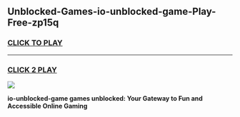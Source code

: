 
## Unblocked-Games-io-unblocked-game-Play-Free-zp15q
<h3>
<a href="https://premium76.site?title=io-unblocked-game&ref=18A">CLICK TO PLAY</a></h3>
<hr>

<h3>
<a href="https://premium76.site?title=io-unblocked-game&ref=18A">CLICK 2 PLAY</a>
  
</h3>

<a href="https://premium76.site?title=io-unblocked-game&ref=18A"><img src="https://clearcache.store/games.png"></a>


**io-unblocked-game games unblocked: Your Gateway to Fun and Accessible Online Gaming**
